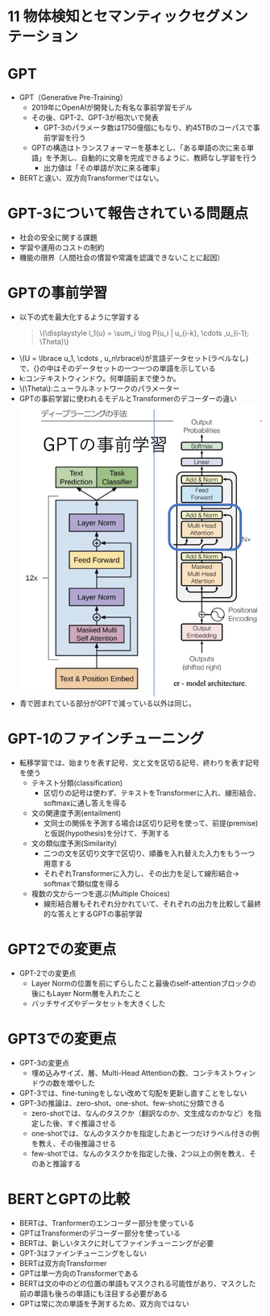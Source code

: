 <script type="text/x-mathjax-config">MathJax.Hub.Config({tex2jax:{inlineMath:[['\$','\$'],['\\(','\\)']],processEscapes:true},CommonHTML: {matchFontHeight:false}});</script>
<script type="text/javascript" async src="https://cdnjs.cloudflare.com/ajax/libs/mathjax/2.7.1/MathJax.js?config=TeX-MML-AM_CHTML"></script>

11 物体検知とセマンティックセグメンテーション
==========

# GPT

- GPT（Generative Pre-Training）
  - 2019年にOpenAIが開発した有名な事前学習モデル
  - その後、GPT-2、GPT-3が相次いで発表
    - GPT-3のパラメータ数は1750億個にもなり、約45TBのコーパスで事前学習を行う
  - GPTの構造はトランスフォーマーを基本とし、「ある単語の次に来る単語」を予測し、自動的に文章を完成できるように、教師なし学習を行う
    - 出力値は「その単語が次に来る確率」
- BERTと違い、双方向Transformerではない。

# GPT-3について報告されている問題点
- 社会の安全に関する課題
- 学習や運用のコストの制約
- 機能の限界（人間社会の慣習や常識を認識できないことに起因）

# GPTの事前学習

- 以下の式を最大化するように学習する
  > \\\(\displaystyle l_1(u) = \sum_i \log P(u_i \| u_{i-k}, \cdots ,u_{i-1}; \Theta)\\\)
- \\\(U = \lbrace u_1, \cdots , u_n\rbrace\\\)が言語データセット(ラベルなし)で、{}の中はそのデータセットの一つ一つの単語を示している
- k:コンテキストウィンドウ。何単語前まで使うか。
- \\\(\Theta\\\):ニューラルネットワークのパラメーター
- GPTの事前学習に使われるモデルとTransformerのデコーダーの違い
![kakunin](imgs/GPT-Transformer-Comparison.png)
- 青で囲まれている部分がGPTで減っている以外は同じ。

# GPT-1のファインチューニング

- 転移学習では、始まりを表す記号、文と文を区切る記号、終わりを表す記号を使う
  - テキスト分類(classification)
    - 区切りの記号は使わず、テキストをTransformerに入れ、線形結合、softmaxに通し答えを得る
  - 文の関連度予測(entailment)
    - 文同士の関係を予測する場合は区切り記号を使って、前提(premise)と仮説(hypothesis)を分けて、予測する
  - 文の類似度予測(Similarity)
    - 二つの文を区切り文字で区切り、順番を入れ替えた入力をもう一つ用意する
    - それぞれTransformerに入力し、その出力を足して線形結合-> softmaxで類似度を得る
  - 複数の文から一つを選ぶ(Multiple Choices)
    - 線形結合層もそれぞれ分かれていて、それぞれの出力を比較して最終的な答えとするGPTの事前学習

# GPT2での変更点

- GPT-2での変更点
  - Layer Normの位置を前にずらしたこと最後のself-attentionブロックの後にもLayer Norm層を入れたこと
  - バッチサイズやデータセットを大きくした

# GPT3での変更点

- GPT-3の変更点
  - 埋め込みサイズ、層、Multi-Head Attentionの数、コンテキストウィンドウの数を増やした
- GPT-3では、fine-tuningをしない改めて勾配を更新し直すことをしない
- GPT-3の推論は、zero-shot、one-shot、few-shotに分類できる
  - zero-shotでは、なんのタスクか（翻訳なのか、文生成なのかなど）を指定した後、すぐ推論させる
  - one-shotでは、なんのタスクかを指定したあと一つだけラベル付きの例を教え、その後推論させる
  - few-shotでは、なんのタスクかを指定した後、2つ以上の例を教え、そのあと推論する

# BERTとGPTの比較

- BERTは、Tranformerのエンコーダー部分を使っている
- GPTはTransformerのデコーダー部分を使っている
- BERTは、新しいタスクに対してファインチューニングが必要
- GPT-3はファインチューニングをしない
- BERTは双方向Transformer
- GPTは単一方向のTransformerである
- BERTは文の中のどの位置の単語もマスクされる可能性があり、マスクした前の単語も後ろの単語にも注目する必要がある
- GPTは常に次の単語を予測するため、双方向ではない
